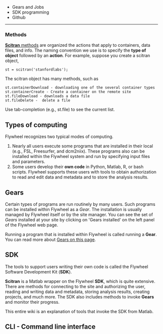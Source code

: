 * Gears and Jobs
* SDK programming
* Github

***
### Methods

[**Scitran** methods](https://github.com/vistalab/scitran/wiki/scitran-methods) are organized the actions that apply to containers, data files, and info. The naming convention we use is to specify the **type of object** followed by an **action**.  For example, suppose you create a scitran object, 

    st = scitran('stanfordlabs');

The scitran object has many methods, such as
```
st.containerDownload - downloading one of the several container types
st.containerCreate - Create a container on the remote site
st.fileDownload - downloads a data file
st.fileDelete -  delete a file
```
Use tab-completion (e.g., st.file<Tab>) to see the current list.


## Types of computing
Flywheel recognizes two typical modes of computing.  

1. Nearly all users execute some programs that are installed in their local (e.g., FSL, Freesurfer, and dcm2niix). These programs also can be installed within the Flywheel system and run by specifying input files and parameters. 
2. Some users develop their **own code** in Python, Matlab, R, or bash scripts. Flywheel supports these users with tools to obtain authorization to read and edit data and metadata and to store the analysis results.

## Gears 
Certain types of programs are run routinely by many users. Such programs can be installed within Flywheel as a *Gear*.  The installation is usually managed by Flywheel itself or by the site manager.  You can see the set of *Gears* installed at your site by clicking on 'Gears installed' on the left panel of the Flywheel web page.

Running a program that is installed within Flywheel is called running a **Gear**.  You can read more about [Gears on this page](Gears).

## SDK
The tools to support users writing their own code is called the Flywheel Software Development Kit (**SDK**).

**Scitran** is a Matlab wrapper on the Flywheel **SDK**, which is quite extensive.  There are methods for connecting to the site and authorizing the user, reading and writing data and metadata, storing analysis results, creating projects, and much more. The SDK also includes methods to invoke **Gears** and monitor their progress. 

This entire wiki is an explanation of tools that invoke the SDK from Matlab.

## CLI - Command line interface


